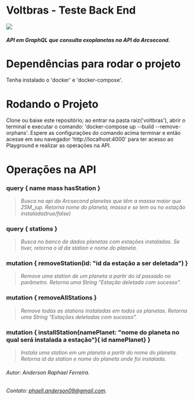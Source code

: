 # Voltbras - Teste Back End
![](https://scx1.b-cdn.net/csz/news/800/2019/exoplanetsca.jpg)  
##### API em GraphQL que consulta exoplanetas na API da Arcsecond. 



# Dependências para rodar o projeto
Tenha instalado o 'docker' e 'docker-compose'.

# Rodando o Projeto 
Clone ou baixe este repositório; ao entrar na pasta raiz('voltbras'), abrir o terminal e executar o comando: 
'docker-compose up --build --remove-orphans'. 
Espere as configurações do comando acima terminar e então acesse em seu navegador 'http://localhost:4000' para ter acesso ao Playground e realizar as operações na API. 

# Operações na API 
### query { name mass hasStation }
>*Busca na api da Arcsecond planetas que têm a massa maior que 25M_jup. Retorna nome do planeta, massa e se tem ou no estação instalada(true/false)*

### query { stations }
>*Busca no banco de dados planetas com estações instaladas. Se tiver, retorna o id da station e nome do planeta.*

### mutation { removeStation(id: "id da estação a ser deletada") }
>*Remove uma station de um planeta a partir do id passado no parâmetro. Retorna uma String "Estação deletada com sucesso".*

### mutation { removeAllStations }
>*Remove todas as stations instaladas em todos os planetas. Retorna uma String "Estações deletadas com sucesso".*

### mutation { installStation(namePlanet: "nome do planeta no qual será instalada a estação"){ id namePlanet} }
>*Instala uma station em um planeta a partir do nome do planeta. Retorna id da station e nome do planeta onde foi instalada.*

<div id='whatismarkdown'/>  
 
###### Autor: *Anderson Raphael Ferreira*.
###### Contato: *phaell.anderson09@gmail.com*.


